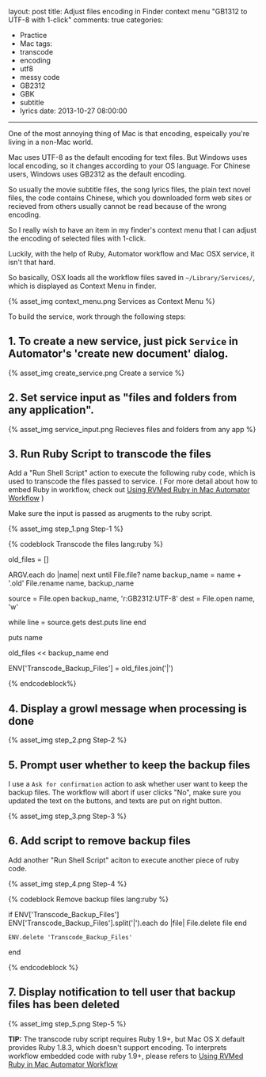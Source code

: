 layout: post
title: Adjust files encoding in Finder context menu "GB1312 to UTF-8 with 1-click"
comments: true
categories:
  - Practice
  - Mac
tags:
  - transcode
  - encoding
  - utf8
  - messy code
  - GB2312
  - GBK
  - subtitle
  - lyrics
date: 2013-10-27 08:00:00
---
One of the most annoying thing of Mac is that encoding, espeically you're living in a non-Mac world.

Mac uses UTF-8 as the default encoding for text files. But Windows uses local encoding, so it changes according to your OS language.  For Chinese users, Windows uses GB2312 as the default encoding.

So usually the movie subtitle files, the song lyrics files, the plain text novel files, the code contains Chinese, which you downloaded form web sites or recieved from others usually cannot be read because of the wrong encoding.

So I really wish to have an item in my finder's context menu that I can adjust the encoding of selected files with 1-click.

Luckily, with the help of Ruby, Automator workflow and Mac OSX service, it isn't that hard.

So basically, OSX loads all the workflow files saved in `~/Library/Services/`, which is displayed as Context Menu in finder.

{% asset_img context_menu.png Services as Context Menu %}

To build the service, work through the following steps:

## 1. To create a new service, just pick `Service` in Automator's 'create new document' dialog.

{% asset_img create_service.png Create a service %}

## 2. Set service input as "files and folders from any application".

{% asset_img service_input.png Recieves files and folders from any app %}

## 3. Run Ruby Script to transcode the files

Add a "Run Shell Script" action to execute the following ruby code, which is used to transcode the files passed to service. ( For more detail about how to embed Ruby in workflow, check out [Using RVMed Ruby in Mac Automator Workflow](/blog/2013/10/27/using-rvmed-ruby-in-mac-automator-workflow/) )

Make sure the input is passed as arugments to the ruby script.

{% asset_img step_1.png Step-1 %}

{% codeblock Transcode the files lang:ruby %}

old_files = []

ARGV.each do |name|
  next until File.file? name
  backup_name = name + '.old'
  File.rename name, backup_name

  source = File.open backup_name, 'r:GB2312:UTF-8'
  dest = File.open name, 'w'

  while line = source.gets
      dest.puts line
  end

  puts name

  old_files << backup_name
end

ENV['Transcode_Backup_Files'] = old_files.join('|')

{% endcodeblock%}

## 4. Display a growl message when processing is done

{% asset_img step_2.png Step-2 %}

## 5. Prompt user whether to keep the backup files

I use a `Ask for confirmation` action to ask whether user want to keep the backup files.
The workflow will abort if user clicks "No", make sure you updated the text on the buttons, and texts are put on right button.

{% asset_img step_3.png Step-3 %}

## 6. Add script to remove backup files

Add another "Run Shell Script" aciton to execute another piece of ruby code.

{% asset_img step_4.png Step-4 %}

{% codeblock Remove backup files lang:ruby %}

if ENV['Transcode_Backup_Files']
    ENV['Transcode_Backup_Files'].split('|').each do |file|
        File.delete file
    end

    ENV.delete 'Transcode_Backup_Files'
end

{% endcodeblock %}

## 7. Display notification to tell user that backup files has been deleted

{% asset_img step_5.png Step-5 %}

**TIP:** The transcode ruby script requires Ruby 1.9+, but Mac OS X default provides Ruby 1.8.3, which doesn't support encoding. To interprets workflow embedded code with ruby 1.9+, please refers to [Using RVMed Ruby in Mac Automator Workflow](/blog/2013/10/27/using-rvmed-ruby-in-mac-automator-workflow/)
